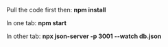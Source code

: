 Pull the code first then: 
**npm install**

In one tab:
**npm start**

In other tab:
**npx json-server -p 3001 --watch db.json**
